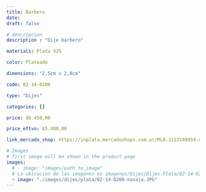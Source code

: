 ```yaml
---
title: Barbero
date: 
draft: false

# descripcion
description : "Dije barbero"

materials: Plata 925

color: Plateado

dimensions: "2,5cm x 2,8cm"

code: 02-14-0200

type: "Dijes"

categories: []

price: $6.450,00

price_eftvo: $5.480,00

link_mercado_shop: https://inplata.mercadoshops.com.ar/MLA-1113249954-dije-plata-barbero-_JM

# Images
# first image will be shown in the product page
images:
  # - image: "images/path_to_image"
  # La ubicacion de las imagenes es imagenes/Dijes/Dijes.Plata/02-14-0200-barbero
  - image: "./images/dijes/plata/02-14-0200-navaja.JPG"
---
```

